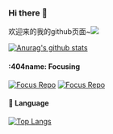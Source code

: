 ### Hi there 👋

欢迎来的我的github页面~![]( https://visitor-badge.glitch.me/badge?page_id=404name)

[![Anurag's github stats](https://github-readme-stats.vercel.app/api?username=404name&count_private=true&show_icons=true)](https://github.com/anuraghazra/github-readme-stats)

<!--
**404name/404name** is a ✨ _special_ ✨ repository because its `README.md` (this file) appears on your GitHub profile.
:

- 🔭 I’m currently working on ...
- 🌱 I’m currently learning ...
- 👯 I’m looking to collaborate on ...
- 🤔 I’m looking for help with ...
- 💬 Ask me about ...
- 📫 How to reach me: ...
- 😄 Pronouns: ...
- ⚡ Fun fact: ...
-->
####  :404name:  Focusing

[![Focus Repo](https://github-readme-stats.vercel.app/api/pin/?username=404name&repo=winter)](https://github.com/404name/winter)
[![Focus Repo](https://github-readme-stats.vercel.app/api/pin/?username=404name&repo=C-game)](https://github.com/404name/C-game)

####  :hammer:  Language

[![Top Langs](https://github-readme-stats.vercel.app/api/top-langs/?username=YJLAugus&hide=html,css)](https://github.com/404name)



